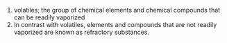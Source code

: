 1. volatiles; the group of chemical elements and chemical compounds that can be readily vaporized
2. In contrast with volatiles, elements and compounds that are not readily vaporized are known as refractory substances.